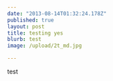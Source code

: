 ```yaml
---
date: "2013-08-14T01:32:24.178Z"
published: true
layout: post
title: testing yes
blurb: test
image: /upload/2t_md.jpg

---
```


test
